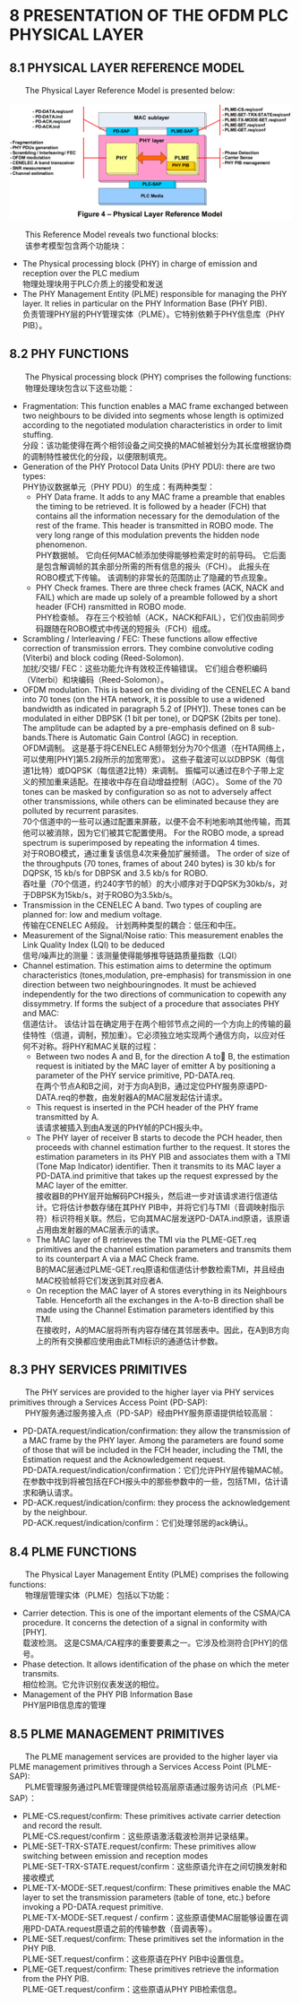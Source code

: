 # 8 PRESENTATION OF THE OFDM PLC PHYSICAL LAYER

## 8.1 PHYSICAL LAYER REFERENCE MODEL
　　The Physical Layer Reference Model is presented below:

<center><img src="../images/figure4.png" /></center>

　　This Reference Model reveals two functional blocks:  
　　该参考模型包含两个功能块：
 * The Physical processing block (PHY) in charge of emission and reception over the PLC medium  
 物理处理块用于PLC介质上的接受和发送
 * The PHY Management Entity (PLME) responsible for managing the PHY layer. It relies in particular on the PHY Information Base (PHY PIB).  
 负责管理PHY层的PHY管理实体（PLME）。它特别依赖于PHY信息库（PHY PIB）。

## 8.2 PHY FUNCTIONS
　　The Physical processing block (PHY) comprises the following functions:  
　　物理处理块包含以下这些功能：  
 * Fragmentation: This function enables a MAC frame exchanged between two neighbours to be divided into segments whose length is optimized according to the negotiated modulation characteristics in order to limit stuffing.  
 分段：该功能使得在两个相邻设备之间交换的MAC帧被划分为其长度根据协商的调制特性被优化的分段，以便限制填充。  
 * Generation of the PHY Protocol Data Units (PHY PDU): there are two types:    
 PHY协议数据单元（PHY PDU）的生成：有两种类型：  
   * PHY Data frame. It adds to any MAC frame a preamble that enables the timing to be retrieved. It is followed by a header (FCH) that contains all the information necessary for the demodulation of the rest of the frame. This header is transmitted in ROBO mode. The very long range of this modulation prevents the hidden node phenomenon.  
   PHY数据帧。 它向任何MAC帧添加使得能够检索定时的前导码。 它后面是包含解调帧的其余部分所需的所有信息的报头（FCH）。 此报头在ROBO模式下传输。 该调制的非常长的范围防止了隐藏的节点现象。  
   * PHY Check frames. There are three check frames (ACK, NACK and FAIL) which are made up solely of a preamble followed by a short header (FCH) ransmitted in ROBO mode.  
   PHY检查帧。 存在三个校验帧（ACK，NACK和FAIL），它们仅由前同步码跟随在ROBO模式中传送的短报头（FCH）组成。  
 * Scrambling / Interleaving / FEC: These functions allow effective correction of transmission errors. They combine convolutive coding (Viterbi) and block coding (Reed-Solomon).  
 加扰/交错/ FEC：这些功能允许有效校正传输错误。 它们组合卷积编码（Viterbi）和块编码（Reed-Solomon）。
 * OFDM modulation. This is based on the dividing of the CENELEC A band into 70 tones (on the HTA network, it is possible to use a widened bandwidth as indicated in paragraph 5.2 of [PHY]). These tones can be modulated in either DBPSK (1 bit per tone), or DQPSK (2bits per tone). The amplitude can be adapted by a pre-emphasis defined on 8 sub-bands.There is Automatic Gain Control (AGC) in reception.  
 OFDM调制。 这是基于将CENELEC A频带划分为70个信道（在HTA网络上，可以使用[PHY]第5.2段所示的加宽带宽）。 这些子载波可以以DBPSK（每信道1比特）或DQPSK（每信道2比特）来调制。 振幅可以通过在8个子带上定义的预加重来适配。在接收中存在自动增益控制（AGC）。
 Some of the 70 tones can be masked by configuration so as not to adversely affect other transmissions, while others can be eliminated because they are polluted by recurrent parasites.  
 70个信道中的一些可以通过配置来屏蔽，以便不会不利地影响其他传输，而其他可以被消除，因为它们被其它配置使用。
 For the ROBO mode, a spread spectrum is superimposed by repeating the information 4 times.  
 对于ROBO模式，通过重复该信息4次来叠加扩展频谱。
 The order of size of the throughputs (70 tones, frames of about 240 bytes) is 30 kb/s for DQPSK, 15 kb/s for DBPSK and 3.5 kb/s for ROBO.  
 吞吐量（70个信道，约240字节的帧）的大小顺序对于DQPSK为30kb/s，对于DBPSK为15kb/s，对于ROBO为3.5kb/s。  
 * Transmission in the CENELEC A band. Two types of coupling are planned for: low and medium voltage.  
 传输在CENELEC A频段。 计划两种类型的耦合：低压和中压。  
 * Measurement of the Signal/Noise ratio: This measurement enables the Link Quality Index (LQI) to be deduced  
 信号/噪声比的测量：该测量使得能够推导链路质量指数（LQI）  
 * Channel estimation. This estimation aims to determine the optimum characteristics (tones,modulation, pre-emphasis) for transmission in one direction between two neighbouringnodes. It must be achieved independently for the two directions of communication to copewith any dissymmetry. If forms the subject of a procedure that associates PHY and MAC:  
 信道估计。 该估计旨在确定用于在两个相邻节点之间的一个方向上的传输的最佳特性（信道，调制，预加重）。它必须独立地实现两个通信方向，以应对任何不对称。将PHY和MAC关联的过程：
   * Between two nodes A and B, for the direction A to B, the estimation request is initiated by the MAC layer of emitter A by positioning a parameter of the PHY service primitive, PD-DATA.req.  
   在两个节点A和B之间，对于方向A到B，通过定位PHY服务原语PD-DATA.req的参数，由发射器A的MAC层发起估计请求。  
   * This request is inserted in the PCH header of the PHY frame transmitted by A.  
   该请求被插入到由A发送的PHY帧的PCH报头中。  
   * The PHY layer of receiver B starts to decode the PCH header, then proceeds with channel estimation further to the request. It stores the estimation parameters in its PHY PIB and associates them with a TMI (Tone Map Indicator) identifier. Then it transmits to its MAC layer a PD-DATA.ind primitive that takes up the request expressed by the MAC layer of the emitter.  
   接收器B的PHY层开始解码PCH报头，然后进一步对该请求进行信道估计。它将估计参数存储在其PHY PIB中，并将它们与TMI（音调映射指示符）标识符相关联。然后，它向其MAC层发送PD-DATA.ind原语，该原语占用由发射器的MAC层表示的请求。  
   * The MAC layer of B retrieves the TMI via the PLME-GET.req primitives and the channel estimation parameters and transmits them to its counterpart A via a MAC Check frame.  
   B的MAC层通过PLME-GET.req原语和信道估计参数检索TMI，并且经由MAC校验帧将它们发送到其对应者A.  
   * On reception the MAC layer of A stores everything in its Neighbours Table. Henceforth all the exchanges in the A-to-B direction shall be made using the Channel Estimation parameters identified by this TMI.  
   在接收时，A的MAC层将所有内容存储在其邻居表中。因此，在A到B方向上的所有交换都应使用由此TMI标识的通道估计参数。

## 8.3 PHY SERVICES PRIMITIVES
　　The PHY services are provided to the higher layer via PHY services primitives through a Services Access Point (PD-SAP):  
　　PHY服务通过服务接入点（PD-SAP）经由PHY服务原语提供给较高层：
 * PD-DATA.request/indication/confirmation: they allow the transmission of a MAC frame by the PHY layer. Among the parameters are found some of those that will be included in the FCH header, including the TMI, the Estimation request and the Acknowledgement request.  
 PD-DATA.request/indication/confirmation：它们允许PHY层传输MAC帧。 在参数中找到将被包括在FCH报头中的那些参数中的一些，包括TMI，估计请求和确认请求。  
 * PD-ACK.request/indication/confirm: they process the acknowledgement by the neighbour.  
 PD-ACK.request/indication/confirm：它们处理邻居的ack确认。

## 8.4 PLME FUNCTIONS
　　The Physical Layer Management Entity (PLME) comprises the following  functions:  
　　物理层管理实体（PLME）包括以下功能：  
 * Carrier detection. This is one of the important elements of the CSMA/CA procedure. It concerns the detection of a signal in conformity with [PHY].  
 载波检测。 这是CSMA/CA程序的重要要素之一。它涉及检测符合[PHY]的信号。
 * Phase detection. It allows identification of the phase on which the meter transmits.  
 相位检测。它允许识别仪表发送的相位。
 * Management of the PHY PIB Information Base  
 PHY层PIB信息库的管理  

## 8.5 PLME MANAGEMENT PRIMITIVES
　　The PLME management services are provided to the higher layer via PLME management primitives through a Services Access Point (PLME-SAP):  
　　PLME管理服务通过PLME管理提供给较高层原语通过服务访问点（PLME-SAP）：  
 * PLME-CS.request/confirm: These primitives activate carrier detection and record the result.  
 PLME-CS.request/confirm：这些原语激活载波检测并记录结果。  
 * PLME-SET-TRX-STATE.request/confirm: These primitives allow switching between emission and reception modes  
 PLME-SET-TRX-STATE.request/confirm：这些原语允许在之间切换发射和接收模式
 * PLME-TX-MODE-SET.request/confirm: These primitives enable the MAC layer to set the transmission parameters (table of tone, etc.) before invoking a PD-DATA.request primitive.  
 PLME-TX-MODE-SET.request / confirm：这些原语使MAC层能够设置在调用PD-DATA.request原语之前的传输参数（音调表等）。  
 * PLME-SET.request/confirm: These primitives set the information in the PHY PIB.  
 PLME-SET.request/confirm：这些原语在PHY PIB中设置信息。  
 * PLME-GET.request/confirm: These primitives retrieve the information from the PHY PIB.  
 PLME-GET.request/confirm：这些原语从PHY PIB检索信息。





 
